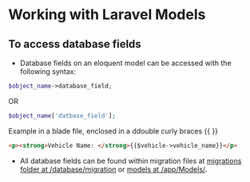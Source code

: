 # Working with Laravel Models
## To access database fields
- Database fields on an eloquent model can be accessed with the following syntax:
```php
$object_name->database_field;
```
OR
```php
$object_name['datbase_field'];
```

Example in a blade file, enclosed in a ddouble curly braces {{ }}
```html
<p><strong>Vehicle Name: </strong>{{$vehicle->vehicle_name}}</p>
```

- All database fields can be found within migration files at [migrations folder at /database/migration](../../database/migrations/) or [models at /app/Models/](../../app/Models/).